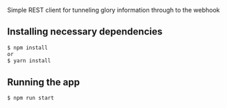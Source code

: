 Simple REST client for tunneling glory information through to the webhook

## Installing necessary dependencies
```bash
$ npm install
or 
$ yarn install
```

## Running the app

```bash
$ npm run start
```
